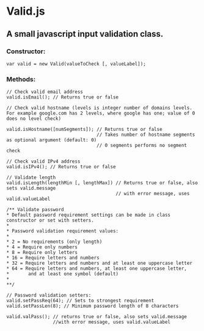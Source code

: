 # Valid.js
## A small javascript input validation class.

### Constructor:

```var valid = new Valid(valueToCheck [, valueLabel]);```

### Methods:
```
// Check valid email address
valid.isEmail(); // Returns true or false

// Check valid hostname (levels is integer number of domains levels. For example google.com has 2 levels, where google has one; value of 0 does no level check)

valid.isHostname([numSegments]); // Returns true or false
                                 // Takes number of hostname segments as optional argument (default: 0)
                                 // 0 segments performs no segment check

// Check valid IPv4 address
valid.isIPv4(); // Returns true or false

// Validate length
valid.isLength(lengthMin [, lengthMax]) // Returns true or false, also sets valid.message
                                        // with error message, uses valid.valueLabel

/** Validate password
* Default password requirement settings can be made in class constructor or set with setters.
*
* Password validation requirement values:
* 
* 2 = No requirements (only length)
* 4 = Require only numbers
* 8 = Require only letters
* 16 = Require letters and numbers
* 32 = Require letters and numbers and at least one uppercase letter
* 64 = Require letters and numbers, at least one uppercase letter,
*       and at least one symbol (default)
* 
**/

// Password validation setters:
valid.setPassReq(64); // Sets to strongest requirement
valid.setPassLen(8); // Minimum password length of 8 characters

valid.valPass(); // returns true or false, also sets valid.message
                 //with error message, uses valid.valueLabel
```
